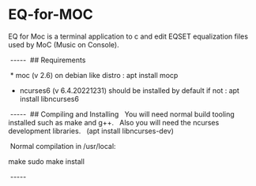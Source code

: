 # EQ-for-MOC

EQ for Moc is a terminal application to c and edit EQSET equalization files used by MoC (Music on Console).

 -----
 ## Requirements

 * moc (v 2.6)
    on debian like distro : apt install mocp
* ncurses6 (v 6.4.20221231)
    should be installed by default
    if not : apt install libncurses6

 -----
 ## Compiling and Installing
  You will need normal build tooling installed such as make and g++.
  Also you will need the ncurses development libraries.
  (apt install libncurses-dev)

 Normal compilation in /usr/local:

make
sudo make install

 -----
